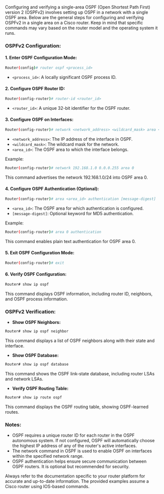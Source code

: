 Configuring and verifying a single-area OSPF (Open Shortest Path First) version 2 (OSPFv2) involves setting up OSPF in a network with a single OSPF area. Below are the general steps for configuring and verifying OSPFv2 in a single area on a Cisco router. Keep in mind that specific commands may vary based on the router model and the operating system it runs.

### OSPFv2 Configuration:

#### 1. **Enter OSPF Configuration Mode:**

```bash
Router(config)# router ospf <process_id>
```

- `<process_id>`: A locally significant OSPF process ID.

#### 2. **Configure OSPF Router ID:**

```bash
Router(config-router)# router-id <router_id>
```

- `<router_id>`: A unique 32-bit identifier for the OSPF router.

#### 3. **Configure OSPF on Interfaces:**

```bash
Router(config-router)# network <network_address> <wildcard_mask> area <area_id>
```

- `<network_address>`: The IP address of the interface in OSPF.
- `<wildcard_mask>`: The wildcard mask for the network.
- `<area_id>`: The OSPF area to which the interface belongs.

Example:

```bash
Router(config-router)# network 192.168.1.0 0.0.0.255 area 0
```

This command advertises the network 192.168.1.0/24 into OSPF area 0.

#### 4. **Configure OSPF Authentication (Optional):**

```bash
Router(config-router)# area <area_id> authentication [message-digest]
```

- `<area_id>`: The OSPF area for which authentication is configured.
- `[message-digest]`: Optional keyword for MD5 authentication.

Example:

```bash
Router(config-router)# area 0 authentication
```

This command enables plain text authentication for OSPF area 0.

#### 5. **Exit OSPF Configuration Mode:**

```bash
Router(config-router)# exit
```

#### 6. **Verify OSPF Configuration:**

```bash
Router# show ip ospf
```

This command displays OSPF information, including router ID, neighbors, and OSPF process information.

### OSPFv2 Verification:

- **Show OSPF Neighbors:**

```bash
Router# show ip ospf neighbor
```

This command displays a list of OSPF neighbors along with their state and interface.

- **Show OSPF Database:**

```bash
Router# show ip ospf database
```

This command shows the OSPF link-state database, including router LSAs and network LSAs.

- **Verify OSPF Routing Table:**

```bash
Router# show ip route ospf
```

This command displays the OSPF routing table, showing OSPF-learned routes.

### Notes:

- OSPF requires a unique router ID for each router in the OSPF autonomous system. If not configured, OSPF will automatically choose the highest IP address of any of the router's active interfaces.
- The network command in OSPF is used to enable OSPF on interfaces within the specified network range.
- OSPF authentication helps ensure secure communication between OSPF routers. It is optional but recommended for security.

Always refer to the documentation specific to your router platform for accurate and up-to-date information. The provided examples assume a Cisco router using IOS-based commands.
